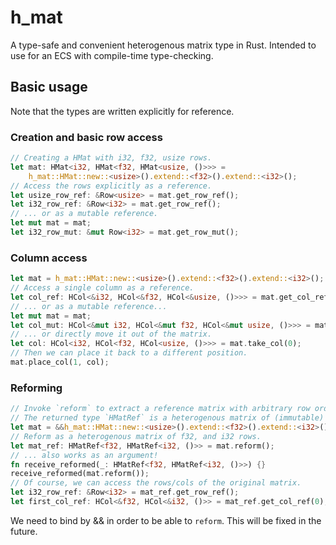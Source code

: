 # h_mat
A type-safe and convenient heterogenous matrix type in Rust. Intended to use for an ECS with compile-time type-checking. 

## Basic usage

Note that the types are written explicitly for reference.

### Creation and basic row access

```rust
// Creating a HMat with i32, f32, usize rows.
let mat: HMat<i32, HMat<f32, HMat<usize, ()>>> = 
    h_mat::HMat::new::<usize>().extend::<f32>().extend::<i32>();
// Access the rows explicitly as a reference.
let usize_row_ref: &Row<usize> = mat.get_row_ref();
let i32_row_ref: &Row<i32> = mat.get_row_ref();
// ... or as a mutable reference.
let mut mat = mat;
let i32_row_mut: &mut Row<i32> = mat.get_row_mut();
```

### Column access

```rust
let mat = h_mat::HMat::new::<usize>().extend::<f32>().extend::<i32>();
// Access a single column as a reference.
let col_ref: HCol<&i32, HCol<&f32, HCol<&usize, ()>>> = mat.get_col_ref(0);
// ... or as a mutable reference...
let mut mat = mat;
let col_mut: HCol<&mut i32, HCol<&mut f32, HCol<&mut usize, ()>>> = mat.get_col_mut(0);
// ... or directly move it out of the matrix.
let col: HCol<i32, HCol<f32, HCol<usize, ()>>> = mat.take_col(0);
// Then we can place it back to a different position.
mat.place_col(1, col);
```

### Reforming

```rust
// Invoke `reform` to extract a reference matrix with arbitrary row order.
// The returned type `HMatRef` is a heterogenous matrix of (immutable) reference rows.
let mat = &&h_mat::HMat::new::<usize>().extend::<f32>().extend::<i32>();
// Reform as a heterogenous matrix of f32, and i32 rows.
let mat_ref: HMatRef<f32, HMatRef<i32, ()>> = mat.reform();
// ... also works as an argument!
fn receive_reformed(_: HMatRef<f32, HMatRef<i32, ()>>) {}
receive_reformed(mat.reform());
// Of course, we can access the rows/cols of the original matrix.
let i32_row_ref: &Row<i32> = mat_ref.get_row_ref();
let first_col_ref: HCol<&f32, HCol<&i32, ()>> = mat_ref.get_col_ref(0);
```

We need to bind by && in order to be able to `reform`. This will be fixed in the future.

